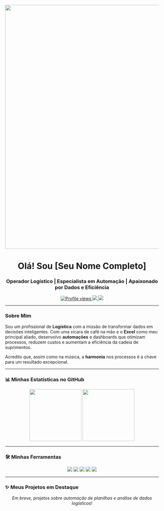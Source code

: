 <p align="center">
  <img src="https://i.pinimg.com/originals/c1/9a/10/c19a105f257a41335b3e94523737b52d.gif" width="800px" />
</p>

<h1 align="center">Olá! Sou [Seu Nome Completo]</h1>
<h3 align="center">Operador Logístico | Especialista em Automação | Apaixonado por Dados e Eficiência</h3>

<p align="center">
  <a href="https://github.com/seu-usuario">
    <img src="https://komarev.com/ghpvc/?username=seu-usuario&label=Profile%20views&color=0e75b6&style=flat" alt="Profile views" />
  </a>
  <a href="mailto:seu-email@exemplo.com">
    <img src="https://img.shields.io/badge/Email-D14836?style=for-the-badge&logo=gmail&logoColor=white" />
  </a>
  <a href="https://linkedin.com/in/seu-usuario-linkedin">
    <img src="https://img.shields.io/badge/LinkedIn-0077B5?style=for-the-badge&logo=linkedin&logoColor=white" />
  </a>
</p>

---

### Sobre Mim

Sou um profissional de **Logística** com a missão de transformar dados em decisões inteligentes. Com uma xícara de café na mão e o **Excel** como meu principal aliado, desenvolvo **automações** e dashboards que otimizam processos, reduzem custos e aumentam a eficiência da cadeia de suprimentos.

Acredito que, assim como na música, a **harmonia** nos processos é a chave para um resultado excepcional.

---

### 📊 Minhas Estatísticas no GitHub

<p align="center">
  <img height="170em" src="https://github-readme-stats.vercel.app/api?username=seu-usuario&show_icons=true&theme=tokyonight&include_all_commits=true&count_private=true" />
  <img height="170em" src="https://github-readme-stats.vercel.app/api/top-langs/?username=seu-usuario&layout=compact&langs_count=7&theme=tokyonight" />
</p>

---

### 🛠️ Minhas Ferramentas

<p align="center">
  <img src="https://img.shields.io/badge/Microsoft_Excel-217346?style=for-the-badge&logo=microsoft-excel&logoColor=white" />
  <img src="https://img.shields.io/badge/VBA-005792?style=for-the-badge&logo=visual-studio&logoColor=white" />
  <img src="https://img.shields.io/badge/Power_BI-F2C811?style=for-the-badge&logo=power-bi&logoColor=black" />
  <img src="https://img.shields.io/badge/Python-3776AB?style=for-the-badge&logo=python&logoColor=white" />
  <img src="https://img.shields.io/badge/Spotify-1ED760?style=for-the-badge&logo=spotify&logoColor=white" />
</p>

---

### ✨ Meus Projetos em Destaque

<p align="center">
  <em>Em breve, projetos sobre automação de planilhas e análise de dados logísticos!</em>
</p>
